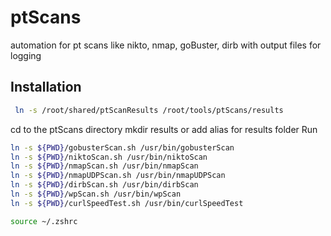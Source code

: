 # ptScans

automation for pt scans like nikto, nmap, goBuster, dirb with output files for logging

## Installation

```bash
 ln -s /root/shared/ptScanResults /root/tools/ptScans/results
```

cd to the ptScans directory
mkdir results
or add alias for results folder
Run

```bash
ln -s ${PWD}/gobusterScan.sh /usr/bin/gobusterScan
ln -s ${PWD}/niktoScan.sh /usr/bin/niktoScan
ln -s ${PWD}/nmapScan.sh /usr/bin/nmapScan
ln -s ${PWD}/nmapUDPScan.sh /usr/bin/nmapUDPScan
ln -s ${PWD}/dirbScan.sh /usr/bin/dirbScan
ln -s ${PWD}/wpScan.sh /usr/bin/wpScan
ln -s ${PWD}/curlSpeedTest.sh /usr/bin/curlSpeedTest

source ~/.zshrc
```
